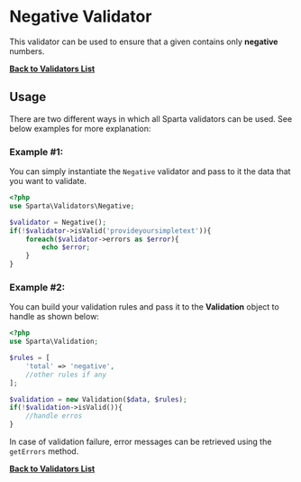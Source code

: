 # Negative Validator 
This validator can be used to ensure that a given contains only __negative__ numbers.

[**Back to Validators List**](./reference.md#validators-list)

## Usage
There are two different ways in which all Sparta validators can be used. See below examples for more explanation:

### Example #1:
You can simply instantiate the `Negative` validator and pass to it the data that you want to validate. 

```php
<?php
use Sparta\Validators\Negative;

$validator = Negative();
if(!$validator->isValid('provideyoursimpletext')){
	foreach($validator->errors as $error){
		echo $error;
	}
}
```


### Example #2:
You can build your validation rules and pass it to the __Validation__ object to handle as shown below:

```php
<?php
use Sparta\Validation;

$rules = [
	'total' => 'negative',
	//other rules if any
];

$validation = new Validation($data, $rules);
if(!$validation->isValid()){
	//handle erros
}

```

In case of validation failure, error messages can be retrieved using the `getErrors` method.


[**Back to Validators List**](./reference.md#validators-list)

